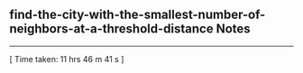 <h2>find-the-city-with-the-smallest-number-of-neighbors-at-a-threshold-distance Notes</h2><hr>[ Time taken: 11 hrs 46 m 41 s ]